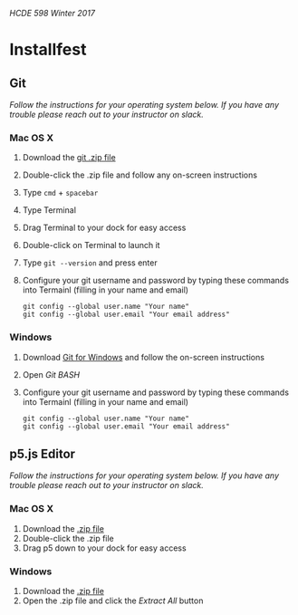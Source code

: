 _HCDE 598 Winter 2017_

# Installfest

## Git
_Follow the instructions for your operating system below. If you have any trouble please reach out to your instructor on slack._

### Mac OS X
1. Download the [git .zip file](https://git-scm.com/download/mac)
1. Double-click the .zip file and follow any on-screen instructions
1. Type `cmd` + `spacebar`
1. Type Terminal
1. Drag Terminal to your dock for easy access
1. Double-click on Terminal to launch it
1. Type `git --version` and press enter
1. Configure your git username and password by typing these commands into Termainl (filling in your name and email)
	
	```
	git config --global user.name "Your name"
 	git config --global user.email "Your email address"
 	```

### Windows
1. Download [Git for Windows](http://git-scm.com/download/win) and follow the on-screen instructions
1. Open _Git BASH_
1. Configure your git username and password by typing these commands into Termainl (filling in your name and email)
	
	```
	git config --global user.name "Your name"
 	git config --global user.email "Your email address"
 	```

## p5.js Editor
_Follow the instructions for your operating system below. If you have any trouble please reach out to your instructor on slack._

### Mac OS X
1. Download the [.zip file](https://github.com/processing/p5.js-editor/releases/download/v0.6.2/p5-mac.zip)
1. Double-click the .zip file
1. Drag p5 down to your dock for easy access

### Windows
1. Download the [.zip file](https://github.com/processing/p5.js-editor/releases/download/v0.6.2/p5-win.zip)
1. Open the .zip file and click the _Extract All_ button